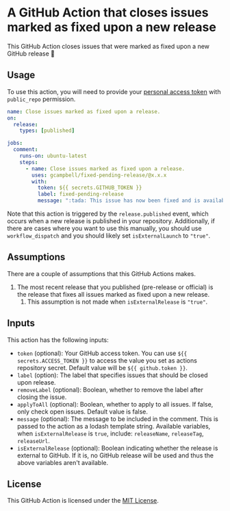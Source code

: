 # A GitHub Action that closes issues marked as fixed upon a new release

This GitHub Action closes issues that were marked as fixed upon a new GitHub release :tada:

## Usage

To use this action, you will need to provide your [personal access token](https://docs.github.com/en/authentication/keeping-your-account-and-data-secure/creating-a-personal-access-token) with `public_repo` permission.

```yaml
name: Close issues marked as fixed upon a release.
on:
  release:
    types: [published]

jobs:
  comment:
    runs-on: ubuntu-latest
    steps:
      - name: Close issues marked as fixed upon a release.
        uses: gcampbell/fixed-pending-release/@x.x.x
        with:
          token: ${{ secrets.GITHUB_TOKEN }}
          label: fixed-pending-release
          message: ":tada: This issue has now been fixed and is available in [${releaseTag}](${releaseUrl}) :tada:";
```

Note that this action is triggered by the `release.published` event, which occurs when a new release is published in your repository.
Additionally, if there are cases where you want to use this manually, you should use `workflow_dispatch` and you should likely set `isExternalLaunch` to `"true"`.

## Assumptions

There are a couple of assumptions that this GitHub Actions makes.

1. The most recent release that you published (pre-release or official) is the release that fixes all issues marked as fixed upon a new release.
    1. This assumption is not made when `isExternalRelease` is `"true"`.

## Inputs

This action has the following inputs:

- `token` (optional): Your GitHub access token. You can use `${{ secrets.ACCESS_TOKEN }}` to access the value you set as actions repository secret. Default value will be `${{ github.token }}`.
- `label` (option): The label that specifies issues that should be closed upon release.
- `removeLabel` (optional): Boolean, whether to remove the label after closing the issue.
- `applyToAll` (optional): Boolean, whether to apply to all issues. If false, only check open issues. Default value is false.
- `message` (optional): The message to be included in the comment. This is passed to the action as a lodash template string.
  Available variables, when `isExternalRelease` is `true`, include: `releaseName`, `releaseTag`, `releaseUrl`.
- `isExternalRelease` (optional): Boolean indicating whether the release is external to GitHub. If it is, no GitHub release will be used and thus the above variables aren't available.

## License

This GitHub Action is licensed under the [MIT License](LICENSE).
